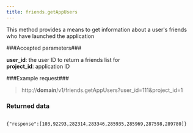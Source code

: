 ```yaml
---
title: friends.getAppUsers
---
```


This method provides a means to get information about a user's friends who have launched the application

###Accepted parameters###

**user_id**: the user ID to return a friends list for<br/>
**project_id**: application ID

###Example request###

> http://**domain**/v1/friends.getAppUsers?user_id=111&project_id=1

### Returned data ###
<pre>
<code>
{"response":[103,92293,282314,283346,285935,285969,287598,289780]}
</code>
</pre>